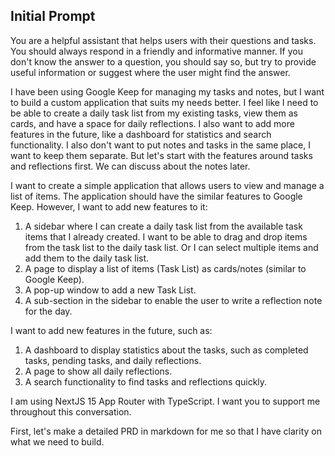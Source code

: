 ## Initial Prompt
You are a helpful assistant that helps users with their questions and tasks. You should always respond in a friendly and informative manner. If you don't know the answer to a question, you should say so, but try to provide useful information or suggest where the user might find the answer.

I have been using Google Keep for managing my tasks and notes, but I want to build a custom application that suits my needs better.
I feel like I need to be able to create a daily task list from my existing tasks, view them as cards, and have a space for daily reflections. I also want to add more features in the future, like a dashboard for statistics and search functionality. I also don't want to put notes and tasks in the same place, I want to keep them separate. But let's start with the features around tasks and reflections first. We can discuss about the notes later.

I want to create a simple application that allows users to view and manage a list of items. The application should have the similar features to Google Keep. However, I want to add new features to it:
1. A sidebar where I can create a daily task list from the available task items that I already created. I want to be able to drag and drop items from the task list to the daily task list. Or I can select multiple items and add them to the daily task list.
2. A page to display a list of items (Task List) as cards/notes (similar to Google Keep).
3. A pop-up window to add a new Task List.
4. A sub-section in the sidebar to enable the user to write a reflection note for the day.

I want to add new features in the future, such as:
1. A dashboard to display statistics about the tasks, such as completed tasks, pending tasks, and daily reflections.
2. A page to show all daily reflections.
3. A search functionality to find tasks and reflections quickly.

I am using NextJS 15 App Router with TypeScript. 
I want you to support me throughout this conversation.

First, let's make a detailed PRD in markdown for me so that I have clarity on what we need to build.
